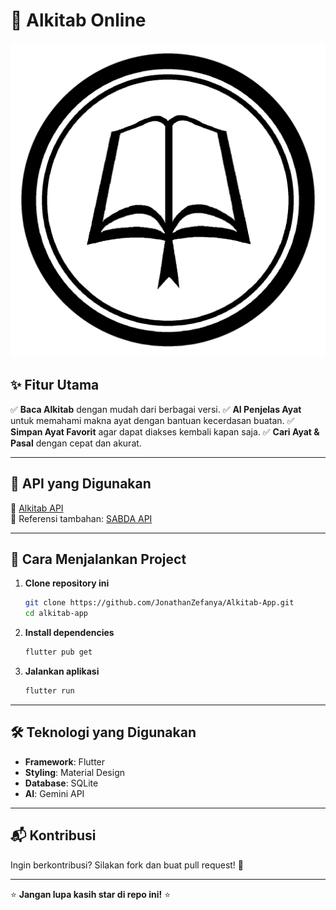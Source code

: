 # 📖 Alkitab Online

![Alkitab Online](https://github.com/JonathanZefanya/Alkitab-App/blob/master/assets/img/logo.png)

## ✨ Fitur Utama

✅ **Baca Alkitab** dengan mudah dari berbagai versi.
✅ **AI Penjelas Ayat** untuk memahami makna ayat dengan bantuan kecerdasan buatan.
✅ **Simpan Ayat Favorit** agar dapat diakses kembali kapan saja.
✅ **Cari Ayat & Pasal** dengan cepat dan akurat.

---

## 📡 API yang Digunakan

🔗 [Alkitab API](https://alkitab-web.vercel.app/api/book/)  
🔗 Referensi tambahan: [SABDA API](https://www.sabda.org)

---

## 🚀 Cara Menjalankan Project

1. **Clone repository ini**
   ```sh
   git clone https://github.com/JonathanZefanya/Alkitab-App.git
   cd alkitab-app
   ```

2. **Install dependencies**
   ```sh
   flutter pub get
   ```

3. **Jalankan aplikasi**
   ```sh
   flutter run
   ```

---

## 🛠 Teknologi yang Digunakan

- **Framework**: Flutter
- **Styling**: Material Design
- **Database**: SQLite
- **AI**: Gemini API

---

## 📬 Kontribusi

Ingin berkontribusi? Silakan fork dan buat pull request! 🚀

---

⭐ **Jangan lupa kasih star di repo ini!** ⭐